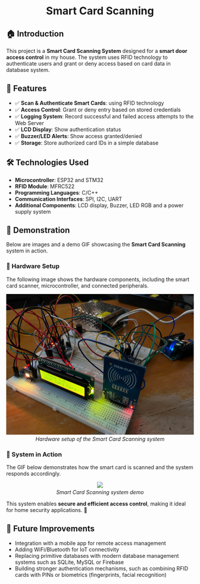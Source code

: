 <p align="center">
 <h1 align="center">Smart Card Scanning</h1>
</p>

## 🏠 Introduction
This project is a **Smart Card Scanning System** designed for a **smart door access control** in my house. The system uses RFID technology to authenticate users and grant or deny access based on card data in database system. 

## 🔹 Features
- ✅ **Scan & Authenticate Smart Cards**: using RFID technology
- ✅ **Access Control**: Grant or deny entry based on stored credentials
- ✅ **Logging System**: Record successful and failed access attempts to the Web Server
- ✅ **LCD Display**: Show authentication status
- ✅ **Buzzer/LED Alerts**: Show access granted/denied
- ✅ **Storage**: Store authorized card IDs in a simple database

## 🛠️ Technologies Used
- **Microcontroller**: ESP32 and STM32
- **RFID Module**: MFRC522
- **Programming Languages**: C/C++
- **Communication Interfaces**: SPI, I2C, UART
- **Additional Components**: LCD display, Buzzer, LED RGB and a power supply system
## 📸 Demonstration
Below are images and a demo GIF showcasing the **Smart Card Scanning** system in action.  

### 🔧 Hardware Setup
The following image shows the hardware components, including the smart card scanner, microcontroller, and connected peripherals.  

<p align="center">
  <img src="Demo/hardware_image.jpg" width="600">
  <br/>
  <i>Hardware setup of the Smart Card Scanning system</i>
</p>

### 🎥 System in Action
The GIF below demonstrates how the smart card is scanned and the system responds accordingly.  

<p align="center">
  <img src="Demo/demo_project.gif" width="600">
  <br/>
  <i>Smart Card Scanning system demo</i>
</p>

This system enables **secure and efficient access control**, making it ideal for home security applications. 🚀  
## 🚀 Future Improvements
- Integration with a mobile app for remote access management
- Adding WiFi/Bluetooth for IoT connectivity
- Replacing primitive databases with modern database management systems such as SQLite, MySQL or Firebase
- Building stronger authentication mechanisms, such as combining RFID cards with PINs or biometrics (fingerprints, facial recognition)
